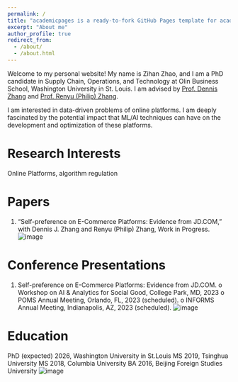 ```yaml
---
permalink: /
title: "academicpages is a ready-to-fork GitHub Pages template for academic personal websites"
excerpt: "About me"
author_profile: true
redirect_from: 
  - /about/
  - /about.html
---
```


Welcome to my personal website! 
My name is Zihan Zhao, and I am a PhD candidate in Supply Chain, Operations, and Technology at Olin Business School, Washington University in St. Louis. I am advised by [Prof. Dennis Zhang](http://denniszhang.org/) and [Prof. Renyu (Philip) Zhang](https://rphilipzhang.github.io/rphilipzhang/).

I am interested in data-driven problems of online platforms. I am deeply fascinated by the potential impact that ML/AI techniques can have on the development and optimization of these platforms.


<!-- This is the front page of a website that is powered by the [academicpages template](https://github.com/academicpages/academicpages.github.io) and hosted on GitHub pages. [GitHub pages](https://pages.github.com) is a free service in which websites are built and hosted from code and data stored in a GitHub repository, automatically updating when a new commit is made to the respository. This template was forked from the [Minimal Mistakes Jekyll Theme](https://mmistakes.github.io/minimal-mistakes/) created by Michael Rose, and then extended to support the kinds of content that academics have: publications, talks, teaching, a portfolio, blog posts, and a dynamically-generated CV. You can fork [this repository](https://github.com/academicpages/academicpages.github.io) right now, modify the configuration and markdown files, add your own PDFs and other content, and have your own site for free, with no ads! An older version of this template powers my own personal website at [stuartgeiger.com](http://stuartgeiger.com), which uses [this Github repository](https://github.com/staeiou/staeiou.github.io).
 -->
 
Research Interests
======
Online Platforms, algorithm regulation


Papers 
======
1.	“Self-preference on E-Commerce Platforms: Evidence from JD.COM,” with Dennis J. Zhang and Renyu (Philip) Zhang, Work in Progress.![image](https://user-images.githubusercontent.com/115124427/232237057-b6f575e2-0dd7-41e6-b4a2-edeb66a172dc.png)

Conference Presentations
======
1.	 Self-preference on E-Commerce Platforms: Evidence from JD.COM.
o	Workshop on AI & Analytics for Social Good, College Park, MD, 2023
o	POMS Annual Meeting, Orlando, FL, 2023 (scheduled).
o	INFORMS Annual Meeting, Indianapolis, AZ, 2023 (scheduled).
![image](https://user-images.githubusercontent.com/115124427/232237138-d87b6f6f-7e21-4579-995c-f2027c6711d8.png)

Education
======
  PhD (expected) 2026, Washington University in St.Louis
  MS 2019, Tsinghua University
  MS 2018, Columbia University
  BA 2016, Beijing Foreign Studies University
  ![image](https://user-images.githubusercontent.com/115124427/232237217-cd6d752b-3eac-463a-8f41-e618ece1c08f.png)
